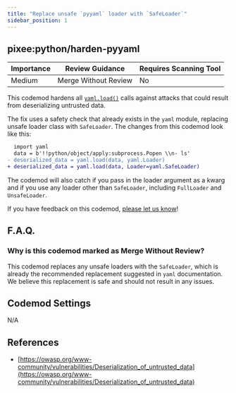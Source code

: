 ```yaml
---
title: "Replace unsafe `pyyaml` loader with `SafeLoader`"
sidebar_position: 1
---
```


## pixee:python/harden-pyyaml

| Importance | Review Guidance      | Requires Scanning Tool |
| ---------- | -------------------- | ---------------------- |
| Medium     | Merge Without Review | No                     |

This codemod hardens all [`yaml.load()`](https://pyyaml.org/wiki/PyYAMLDocumentation) calls against attacks that could result from deserializing untrusted data.

The fix uses a safety check that already exists in the `yaml` module, replacing unsafe loader class with `SafeLoader`.
The changes from this codemod look like this:

```diff
  import yaml
  data = b'!!python/object/apply:subprocess.Popen \\n- ls'
- deserialized_data = yaml.load(data, yaml.Loader)
+ deserialized_data = yaml.load(data, Loader=yaml.SafeLoader)
```

The codemod will also catch if you pass in the loader argument as a kwarg and if you use any loader other than `SafeLoader`,
including `FullLoader` and `UnsafeLoader`.

If you have feedback on this codemod, [please let us know](mailto:feedback@pixee.ai)!

## F.A.Q.

### Why is this codemod marked as Merge Without Review?

This codemod replaces any unsafe loaders with the `SafeLoader`, which is already the recommended replacement suggested in `yaml` documentation. We believe this replacement is safe and should not result in any issues.

## Codemod Settings

N/A

## References

- [https://owasp.org/www-community/vulnerabilities/Deserialization_of_untrusted_data](https://owasp.org/www-community/vulnerabilities/Deserialization_of_untrusted_data)
